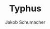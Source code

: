 ---
title: Typhus
layout: post
author: Jakob Schumacher

fortbildung: fortbildung/Typhus.html

basisdaten:
  bild: https://live.staticflickr.com/5161/5279772517_d5b81fba0e_b.jpg
  bildcredits: https://www.flickr.com/photos/sanofi-pasteur/5279772517
  bildautor: Sanofi Pasteur/Alain Grillet
  kurzbeschreibung: Typhus ist eine übertragbare Krankheit. In Deutschland treten die Erkrankungen fast immer im Zusammenhang mit einer Reise auf. 

inhalte:  
# Erregerdaten
  - id: erregername
    text: Typhus wird durch das Bakterium Salmonella typhi verursacht, Paratyphus durch Salmonella paratyphi
    kategorie: erregerdaten
  - id: erregertyp
    text: Der Erreger ist ein Bakterium. 
    kategorie: erregerdaten
  - id: erregergruppen
    text: 
    kategorie: erregerdaten
  - id: toxin
    text: 
    kategorie: erregerdaten
  - id: erregergruppenunterschiede
    text: 
    kategorie: erregerdaten 
  - id: saisonalitaet
    text: 
    kategorie: zeiten
    
# Vorkommen
  - id: vorkommen_deu
    text: In Deutschland werden jährlich etwa 100 Typhus und Paratyphus Erkrankungen gemeldet
    nummer_2018: 58
    kategorie: vorkommen
    quellename: Survstat
    quelleurl: https://survstat.rki.de/
  - id: vorkommen_welt
    text: In Afrika, Südamerika und Südostasien ist die Erkrankung häufig, insbesondere in Indien, Pakistan und Bangladesh
    kategorie: vorkommen
  - id: reservoir
    text: Der Erreger kommt nur im Menschen vor
    kategorie: vorkommen
    quellename: 
    quelleurl: 
  
  
    # Übertragungswege
  - id: uebertragungswege
    text: | 
      Typhus und Paratyphus werden über Lebensmittel und Trinkwasser übertragen. Diese werden kontaminiert durch Urin- oder Stuhlreste. Selten können Typhus und Paratyphus auch direkt von Mensch zu Mensch über eine Schmierinfektion übertragen werden.
    kategorie: uebertragungswege 

  
      
# Zeiten
  - id: inkubationszeit
    text: Die Zeit von der Ansteckung bis zum Auftreten der ersten Krankheitszeichen beträgt bei Typhus 3-60 Tage, normalerweise zwischen 8-14 Tagen. Bei Paratyphus dauert diese Zeit meist 1–10 Tage.
    kategorie: zeiten 
    quellename: The incubation period of cholera a systematic review. 
    quelleurl: https://www.ncbi.nlm.nih.gov/pmc/articles/PMC3677557/
  - id: inkubationszeit_min
    text: 
    nummer: 3
    kategorie: zeiten
  - id: inkubationszeit_max
    text:
    nummer: 60
    kategorie: zeiten
  - id: ansteckungszeit_normal
    text: 
    kategorie: zeiten
  - id: ansteckungszeit_lang 
    text:  Etwa 2-5% der Personen scheiden den Erreger über eine lange Zeit aus
    kategorie: zeiten hygkowichtig

# Klinik
  - id: symptome
    text: Bei einem typischen Verlauf kommt es zu hohem Fieber, starkem Krankheitsgefühl, Abgeschlagenheit, Verstopfung, Übelkeit, Erbrechen, abdominellen Schmerzen und Hauterscheinungen auf dem Bauch. Im weiteren Verlauf kann es zu Durchfällen kommen. Häufig kommt es zu einem verlangsamten Herzschlag. 
    kategorie: klinik
  - id: komplikationen
    text: |
      Es kann zu schweren Infektionen vieler Organe kommen
    kategorie: klinik
  - id: krankheitsdauer
    text: 
    kategorie: klinik
  - id: asymptomatik
    text: 
    kategorie: klinik 
  - id: letalität
    text: Bei Behandlung sterben weniger als 1% der erkrankten Personen
    kategorie: klinik


# Meldung
  - varname: IFSG_6_1_2
  - varname: IFSG_7
  - varname: IFSG_34 

aktionsbausteine:
  - varname: GETINFO
  - varname: UEBERMITTLUNG
  - varname: AUSBRUCHSUNTERSUCHUNG
  - varname: UNTERRICHTUNG_GA
  - varname: TV34
  - varname: TV42
  - varname: ESSENAUFREISEN
  
interview:     
  - varname: KRANKHEITSZEICHEN
  - varname: ERKRANKUNGSBEGINN
  - varname: AUSLANDSAUFENTHALT
  - varname: HOSPITALISIERUNG
  - varname: AUSBRUCHSABKLAERUNG
  - varname: KONTAKTIN33
  - varname: IN23EINRICHTUNG
  - varname: IN33EINRICHTUNG
  - varname: IN36EINRICHTUNG
  - varname: LEBENSMITTELARBEIT


    
quellen:
  - name: Ratgeber des Robert Koch-Instituts
    webseite: https://www.rki.de/DE/Content/Infekt/EpidBull/Merkblaetter/Ratgeber_Typhus_Paratyphus.html
  - name: European center for diesease control (englisch)
    webseite: https://www.ecdc.europa.eu/en/typhoid-and-paratyphoid-fever
  - name: Wikipedia-Eintrag
    webseite: https://de.wikipedia.org/wiki/Typhus
  - name: US-Center for diesease control (englisch)
    webseite: https://www.cdc.gov/typhus/
  - name: Pubmed - Sammlung wissenschaftlicher Publikationen (englisch)
    webseite: https://www.ncbi.nlm.nih.gov/pubmed?term=%22Cholera%22%5BMesh%5D
---